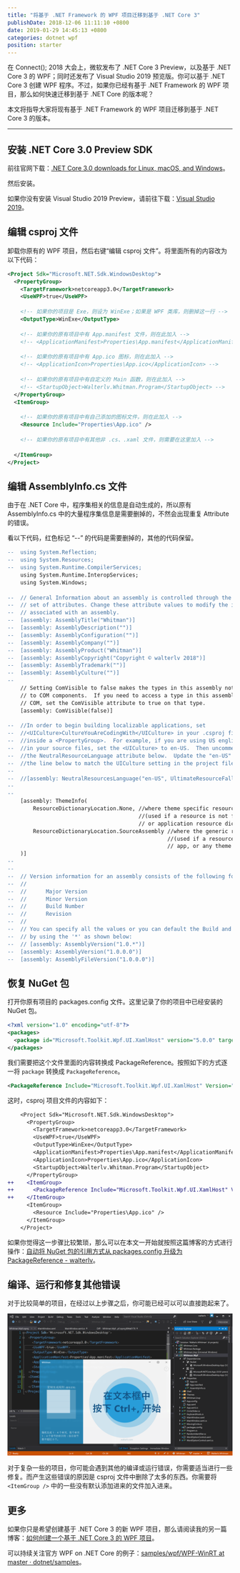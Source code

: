 ```yaml
---
title: "将基于 .NET Framework 的 WPF 项目迁移到基于 .NET Core 3"
publishDate: 2018-12-06 11:11:10 +0800
date: 2019-01-29 14:45:13 +0800
categories: dotnet wpf
position: starter
---
```


在 Connect(); 2018 大会上，微软发布了 .NET Core 3 Preview，以及基于 .NET Core 3 的 WPF；同时还发布了 Visual Studio 2019 预览版。你可以基于 .NET Core 3 创建 WPF 程序。不过，如果你已经有基于 .NET Framework 的 WPF 项目，那么如何快速迁移到基于 .NET Core 的版本呢？

本文将指导大家将现有基于 .NET Framework 的 WPF 项目迁移到基于 .NET Core 3 的版本。

---

<div id="toc"></div>

## 安装 .NET Core 3.0 Preview SDK

前往官网下载：[.NET Core 3.0 downloads for Linux, macOS, and Windows](https://dotnet.microsoft.com/download/dotnet-core/3.0)。

然后安装。

如果你没有安装 Visual Studio 2019 Preview，请前往下载：[Visual Studio 2019](https://visualstudio.microsoft.com/vs/preview/)。

## 编辑 csproj 文件

卸载你原有的 WPF 项目，然后右键“编辑 csproj 文件”。将里面所有的内容改为以下代码：

```xml
<Project Sdk="Microsoft.NET.Sdk.WindowsDesktop">
  <PropertyGroup>
    <TargetFramework>netcoreapp3.0</TargetFramework>
    <UseWPF>true</UseWPF>

    <!-- 如果你的项目是 Exe，则设为 WinExe；如果是 WPF 类库，则删掉这一行 -->
    <OutputType>WinExe</OutputType>

    <!-- 如果你的原有项目中有 App.manifest 文件，则在此加入 -->
    <!-- <ApplicationManifest>Properties\App.manifest</ApplicationManifest> -->

    <!-- 如果你的原有项目中有 App.ico 图标，则在此加入 -->
    <!-- <ApplicationIcon>Properties\App.ico</ApplicationIcon> -->

    <!-- 如果你的原有项目中有自定义的 Main 函数，则在此加入 -->
    <!-- <StartupObject>Walterlv.Whitman.Program</StartupObject> -->
  </PropertyGroup>
  <ItemGroup>

    <!-- 如果你的原有项目中有自己添加的图标文件，则在此加入 -->
    <Resource Include="Properties\App.ico" />

    <!-- 如果你的原有项目中有其他非 .cs、.xaml 文件，则需要在这里加入 -->

  </ItemGroup>
</Project>
```

## 编辑 AssemblyInfo.cs 文件

由于在 .NET Core 中，程序集相关的信息是自动生成的，所以原有 AssemblyInfo.cs 中的大量程序集信息是需要删掉的，不然会出现重复 Attribute 的错误。

看以下代码，红色标记 “--” 的代码是需要删掉的，其他的代码保留。

```diff
--  using System.Reflection;
--  using System.Resources;
--  using System.Runtime.CompilerServices;
    using System.Runtime.InteropServices;
    using System.Windows;
    
--  // General Information about an assembly is controlled through the following
--  // set of attributes. Change these attribute values to modify the information
--  // associated with an assembly.
--  [assembly: AssemblyTitle("Whitman")]
--  [assembly: AssemblyDescription("")]
--  [assembly: AssemblyConfiguration("")]
--  [assembly: AssemblyCompany("")]
--  [assembly: AssemblyProduct("Whitman")]
--  [assembly: AssemblyCopyright("Copyright © walterlv 2018")]
--  [assembly: AssemblyTrademark("")]
--  [assembly: AssemblyCulture("")]
--  
    // Setting ComVisible to false makes the types in this assembly not visible
    // to COM components.  If you need to access a type in this assembly from
    // COM, set the ComVisible attribute to true on that type.
    [assembly: ComVisible(false)]
    
--  //In order to begin building localizable applications, set
--  //<UICulture>CultureYouAreCodingWith</UICulture> in your .csproj file
--  //inside a <PropertyGroup>.  For example, if you are using US english
--  //in your source files, set the <UICulture> to en-US.  Then uncomment
--  //the NeutralResourceLanguage attribute below.  Update the "en-US" in
--  //the line below to match the UICulture setting in the project file.
--  
--  //[assembly: NeutralResourcesLanguage("en-US", UltimateResourceFallbackLocation.Satellite)]
--  
--  
    [assembly: ThemeInfo(
        ResourceDictionaryLocation.None, //where theme specific resource dictionaries are located
                                         //(used if a resource is not found in the page,
                                         // or application resource dictionaries)
        ResourceDictionaryLocation.SourceAssembly //where the generic resource dictionary is located
                                                  //(used if a resource is not found in the page,
                                                  // app, or any theme specific resource dictionaries)
    )]
--  
--  
--  // Version information for an assembly consists of the following four values:
--  //
--  //      Major Version
--  //      Minor Version
--  //      Build Number
--  //      Revision
--  //
--  // You can specify all the values or you can default the Build and Revision Numbers
--  // by using the '*' as shown below:
--  // [assembly: AssemblyVersion("1.0.*")]
--  [assembly: AssemblyVersion("1.0.0.0")]
--  [assembly: AssemblyFileVersion("1.0.0.0")]
```

## 恢复 NuGet 包

打开你原有项目的 packages.config 文件。这里记录了你的项目中已经安装的 NuGet 包。

```xml
<?xml version="1.0" encoding="utf-8"?>
<packages>
  <package id="Microsoft.Toolkit.Wpf.UI.XamlHost" version="5.0.0" targetFramework="net471" />
</packages>
```

我们需要把这个文件里面的内容转换成 PackageReference。按照如下的方式逐一将 `package` 转换成 `PackageReference`。

```xml
<PackageReference Include="Microsoft.Toolkit.Wpf.UI.XamlHost" Version="5.0.0" />
```

这时，csproj 项目文件的内容如下：

```diff
    <Project Sdk="Microsoft.NET.Sdk.WindowsDesktop">
      <PropertyGroup>
        <TargetFramework>netcoreapp3.0</TargetFramework>
        <UseWPF>true</UseWPF>
        <OutputType>WinExe</OutputType>
        <ApplicationManifest>Properties\App.manifest</ApplicationManifest>
        <ApplicationIcon>Properties\App.ico</ApplicationIcon>
        <StartupObject>Walterlv.Whitman.Program</StartupObject>
      </PropertyGroup>
++    <ItemGroup>
++      <PackageReference Include="Microsoft.Toolkit.Wpf.UI.XamlHost" Version="5.0.0" />
++    </ItemGroup>
      <ItemGroup>
        <Resource Include="Properties\App.ico" />
      </ItemGroup>
    </Project>
```

如果你觉得这一步骤比较繁琐，那么可以在本文一开始就按照这篇博客的方式进行操作：[自动将 NuGet 包的引用方式从 packages.config 升级为 PackageReference - walterlv](/post/migrate-packages-config-to-package-reference.html)。

## 编译、运行和修复其他错误

对于比较简单的项目，在经过以上步骤之后，你可能已经可以可以直接跑起来了。

![运行](/static/posts/2018-12-06-10-00-06.png)

对于复杂一些的项目，你可能会遇到其他的编译或运行错误，你需要适当进行一些修复。而产生这些错误的原因是 csproj 文件中删除了太多的东西。你需要将 `<ItemGroup />` 中的一些没有默认添加进来的文件加入进来。

## 更多

如果你只是希望创建基于 .NET Core 3 的新 WPF 项目，那么请阅读我的另一篇博客：[如何创建一个基于 .NET Core 3 的 WPF 项目](/post/create-new-wpf-on-dotnet-core-project.html)。

可以持续关注官方 WPF on .NET Core 的例子：[samples/wpf/WPF-WinRT at master · dotnet/samples](https://github.com/dotnet/samples/tree/master/wpf/WPF-WinRT)。
